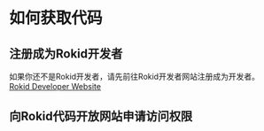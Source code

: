 # 如何获取代码

## 注册成为Rokid开发者
如果你还不是Rokid开发者，请先前往Rokid开发者网站注册成为开发者。<br>
[Rokid Developer Website](http://developer.rokid.com)

## 向Rokid代码开放网站申请访问权限
